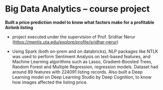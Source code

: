 # Big Data Analytics – course project 

**Built a price prediction model to know what factors make for a profitable Airbnb listing**

- project executed under the supervision of Prof. Sridhar Nerur (https://mentis.uta.edu/explore/profile/sridhar-nerur)

- Using Spark (both on-prem and on databricks), NLP packages like NTLK was used to perform Sentiment Analysis on text-based features, and Machine Learning algorithms such as Lasso, Gradient-Boosted Trees, Random Forest and Multiple Regression, regression models. Dataset had around 89 features with 224091 listing records. Also built a Deep Learning model on Deep Learning Studio by Deep Cognition, to know how images affected the listing price.
